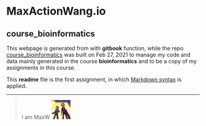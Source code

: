 # MaxActionWang.io
## course_bioinformatics
This webpage is generated from with **gitbook** function, while the repo [course_bioinformatics](https://github.com/MaxActionWang/course_bioinformatics/) was built on Feb 27, 2021 to manage my code and data mainly generated in the course **bioinformatics** and to be a copy of my assignments in this course.

This **readme** file is the first assignment, in which [Markdown syntax](https://github.com/adam-p/markdown-here/wiki/Markdown-Cheatsheet "Markdown refernce") is applied.

***
> I am MaxW <img width=50 src=https://github.com/MaxActionWang/MaxActionWang.io/blob/main/RnM.jpg>
